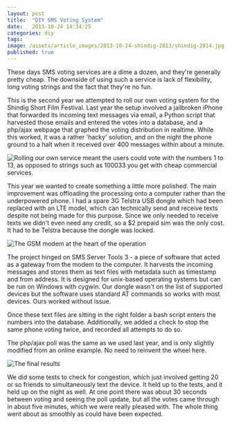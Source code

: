 ```yaml
---
layout: post
title:  "DIY SMS Voting System"
date:   2013-10-24 14:34:25
categories: diy
tags: 
image: /assets/article_images/2013-10-24-shindig-2013/shindig-2014.jpg
published: true
---
```


These days SMS voting services are a dime a dozen, and they're generally pretty cheap. The downside of using such a service is lack of flexibility, long voting strings and the fact that they're no fun. 

This is the second year we attempted to roll our own voting system for the Shindig Short Film Festival. Last year the setup involved a jailbroken iPhone that forwarded its incoming text messages via email, a Python script that harvested those emails and entered the votes into a database, and a php/ajax webpage that graphed the voting distribution in realtime. While this worked, it was a rather 'hacky' solution, and on the night the phone ground to a halt when it received over 400 messages within about a minute. 

![Rolling our own service meant the users could vote with the numbers 1 to 13, as opposed to strings such as 100033 you get with cheap commercial services.]({{site.baseurl}}"/assets/images/usb_dongle.jpg")

This year we wanted to create something a little more polished. The main improvement was offloading the processing onto a computer rather than the underpowered phone. I had a spare 3G Telstra USB dongle which had been replaced with an LTE model, which can technically send and receive texts despite not being made for this purpose. Since we only needed to receive texts we didn't even need any credit, so a $2 prepaid sim was the only cost. It had to be Telstra because the dongle was locked.

![The GSM modem at the heart of the operation]({{site.baseurl}}"/assets/images/usb_dongle.jpg")

The project hinged on SMS Server Tools 3 - a piece of software that acted as a gateway from the modem to the computer. It harvests the incoming messages and stores them as text files with metadata such as timestamp and from address. It is designed for unix-based operating systems but can be run on Windows with cygwin. Our dongle wasn't on the list of supported devices but the software uses standard AT commands so works with most devices. Ours worked without issue. 

Once these text files are sitting in the right folder a bash script enters the numbers into the database. Additionally, we added a check to stop the same phone voting twice, and recorded all attempts to do so.  

The php/ajax poll was the same as we used last year, and is only slightly modified from an online example. No need to reinvent the wheel here. 

![The final results]({{site.baseurl}}"/assets/images/votes.jpg")

We did some tests to check for congestion, which just involved getting 20 or so friends to simultaneously text the device. It held up to the tests, and it held up on the night as well. At one point there was about 30 seconds between voting and seeing the poll update, but all the votes came through in about five minutes, which we were really pleased with. The whole thing went about as smoothly as could have been expected. 